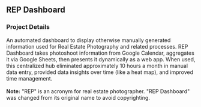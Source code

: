 <section>
    <h2>REP Dashboard</h2>
    <h3>Project Details</h3>
    <p>
        An automated dashboard to display otherwise manually generated information used for Real Estate Photography and related processes. REP Dashboard takes photoshoot information from Google Calendar, aggregates it via Google Sheets, then presents it dynamically as a web app. When used, this centralized hub eliminated approximately 10 hours a month in manual data entry, provided data insights over time (like a heat map), and improved time management. 
        <br/>
        <br/>
        <strong>Note:</strong> "REP" is an acronym for real estate photographer. "REP Dashboard" was changed from its original name to avoid copyrighting.
    </p>
</section>